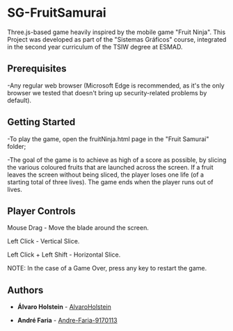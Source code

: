 # SG-FruitSamurai

Three.js-based game heavily inspired by the mobile game "Fruit Ninja". This Project was developed as part of the "Sistemas Gráficos" course, integrated in the second year curriculum of the TSIW degree at ESMAD.

## Prerequisites

-Any regular web browser (Microsoft Edge is recommended, as it's the only browser we tested that doesn't bring up security-related problems by default).

## Getting Started

-To play the game, open the fruitNinja.html page in the "Fruit Samurai" folder;

-The goal of the game is to achieve as high of a score as possible, by slicing the various coloured fruits that are launched across the screen. If
a fruit leaves the screen without being sliced, the player loses one life (of a starting total of three lives). The game ends when the player runs out of lives.

## Player Controls

Mouse Drag - Move the blade around the screen.

Left Click - Vertical Slice.

Left Click + Left Shift - Horizontal Slice.

NOTE: In the case of a Game Over, press any key to restart the game.


## Authors

* **Álvaro Holstein** - [AlvaroHolstein](https://github.com/AlvaroHolstein)

* **André Faria** - [Andre-Faria-9170113](https://github.com/Andre-Faria-9170113)
